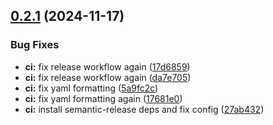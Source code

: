 ## [0.2.1](https://github.com/tmhntr/tauri-migraine-log/compare/v0.2.0...v0.2.1) (2024-11-17)


### Bug Fixes

* **ci:** fix release workflow again ([17d6859](https://github.com/tmhntr/tauri-migraine-log/commit/17d685973c2c1e427ca980fe3635a4ff7a672662))
* **ci:** fix release workflow again ([da7e705](https://github.com/tmhntr/tauri-migraine-log/commit/da7e705d26615ef880dc058aaffbd29f22a28027))
* **ci:** fix yaml formatting ([5a9fc2c](https://github.com/tmhntr/tauri-migraine-log/commit/5a9fc2c492abd91ed004b5c6272117e9bf14e05e))
* **ci:** fix yaml formatting again ([17681e0](https://github.com/tmhntr/tauri-migraine-log/commit/17681e08171009aff90fcfc9d4e35098d721384d))
* **ci:** install semantic-release deps and fix config ([27ab432](https://github.com/tmhntr/tauri-migraine-log/commit/27ab43223cc485db6f6758d288fe80ee1ed2b5a2))
